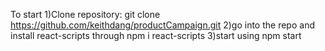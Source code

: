 To start
1)Clone repository:
git clone https://github.com/keithdang/productCampaign.git
2)go into the repo and install react-scripts through
npm i react-scripts
3)start using
npm start

